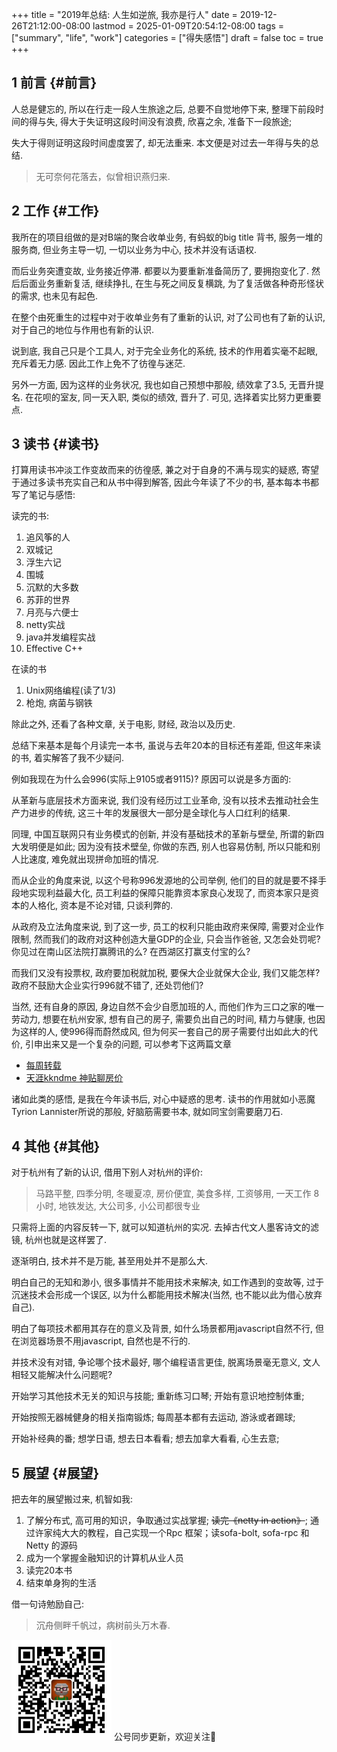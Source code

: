 +++
title = "2019年总结: 人生如逆旅, 我亦是行人"
date = 2019-12-26T21:12:00-08:00
lastmod = 2025-01-09T20:54:12-08:00
tags = ["summary", "life", "work"]
categories = ["得失感悟"]
draft = false
toc = true
+++

## <span class="section-num">1</span> 前言 {#前言}

人总是健忘的, 所以在行走一段人生旅途之后, 总要不自觉地停下来,
整理下前段时间的得与失, 得大于失证明这段时间没有浪费, 欣喜之余,
准备下一段旅途;

失大于得则证明这段时间虚度罢了, 却无法重来.
本文便是对过去一年得与失的总结.

> 无可奈何花落去，似曾相识燕归来.


## <span class="section-num">2</span> 工作 {#工作}

我所在的项目组做的是对B端的聚合收单业务, 有蚂蚁的big title 背书,
服务一堆的服务商, 但业务主导一切, 一切以业务为中心, 技术并没有话语权.

而后业务突遭变故, 业务接近停滞. 都要以为要重新准备简历了, 要拥抱变化了.
然后后面业务重新复活, 继续挣扎, 在生与死之间反复横跳,
为了复活做各种奇形怪状的需求, 也未见有起色.

在整个由死重生的过程中对于收单业务有了重新的认识,
对了公司也有了新的认识, 对于自己的地位与作用也有新的认识.

说到底, 我自己只是个工具人, 对于完全业务化的系统, 技术的作用着实毫不起眼,
充斥着无力感. 因此工作上免不了彷徨与迷茫.

另外一方面, 因为这样的业务状况, 我也如自己预想中那般, 绩效拿了3.5, 无晋升提名.
在花呗的室友, 同一天入职, 类似的绩效, 晋升了. 可见, 选择着实比努力更重要点.


## <span class="section-num">3</span> 读书 {#读书}

打算用读书冲淡工作变故而来的彷徨感, 兼之对于自身的不满与现实的疑惑,
寄望于通过多读书充实自己和从书中得到解答, 因此今年读了不少的书,
基本每本书都写了笔记与感悟:

读完的书:

1.  追风筝的人
2.  双城记
3.  浮生六记
4.  围城
5.  沉默的大多数
6.  苏菲的世界
7.  月亮与六便士
8.  netty实战
9.  java并发编程实战
10. Effective C++

在读的书

1.  Unix网络编程(读了1/3)
2.  枪炮, 病菌与钢铁

除此之外, 还看了各种文章, 关于电影, 财经, 政治以及历史.

总结下来基本是每个月读完一本书, 虽说与去年20本的目标还有差距,
但这年来读的书, 着实解答了我不少疑问.

例如我现在为什么会996(实际上9105或者9115)? 原因可以说是多方面的:

从革新与底层技术方面来说, 我们没有经历过工业革命,
没有以技术去推动社会生产力进步的传统,
这三十年的发展很大一部分是全球化与人口红利的结果.

同理, 中国互联网只有业务模式的创新, 并没有基础技术的革新与壁垒,
所谓的新四大发明便是如此; 因为没有技术壁垒, 你做的东西, 别人也容易仿制,
所以只能和别人比速度, 难免就出现拼命加班的情况.

而从企业的角度来说, 以这个号称996发源地的公司举例,
他们的目的就是要不择手段地实现利益最大化,
员工利益的保障只能靠资本家良心发现了, 而资本家只是资本的人格化,
资本是不论对错, 只谈利弊的.

从政府及立法角度来说, 到了这一步, 员工的权利只能由政府来保障,
需要对企业作限制, 然而我们的政府对这种创造大量GDP的企业, 只会当作爸爸,
又怎会处罚呢? 你见过在南山区法院打赢腾讯的么? 在西湖区打赢支付宝的么?

而我们又没有投票权, 政府要加税就加税, 要保大企业就保大企业,
我们又能怎样? 政府不鼓励大企业实行996就不错了, 还处罚他们?

当然, 还有自身的原因, 身边自然不会少自愿加班的人,
而他们作为三口之家的唯一劳动力, 想要在杭州安家, 想有自己的房子,
需要负出自己的时间, 精力与健康, 也因为这样的人, 使996得而蔚然成风,
但为何买一套自己的房子需要付出如此大的代价, 引申出来又是一个复杂的问题,
可以参考下这两篇文章

-   [每周转载](https://program-think.blogspot.com/2013/03/weekly-share-42.html)
-   [天涯kkndme
    神贴聊房价](https://github.com/iambryanshen/kkndme_tianya)

诸如此类的感悟, 是我在今年读书后, 对心中疑惑的思考. 读书的作用就如小恶魔
Tyrion Lannister所说的那般, 好脑筋需要书本, 就如同宝剑需要磨刀石.


## <span class="section-num">4</span> 其他 {#其他}

对于杭州有了新的认识, 借用下别人对杭州的评价:

> 马路平整, 四季分明, 冬暖夏凉, 房价便宜, 美食多样, 工资够用, 一天工作 8
> 小时, 地铁发达, 大公司多, 小公司都很专业

只需将上面的内容反转一下, 就可以知道杭州的实况.
去掉古代文人墨客诗文的滤镜, 杭州也就是这样罢了.

逐渐明白, 技术并不是万能, 甚至用处并不是那么大.

明白自己的无知和渺小, 很多事情并不能用技术来解决, 如工作遇到的变故等,
过于沉迷技术会形成一个误区, 以为什么都能用技术解决(当然,
也不能以此为借心放弃自己).

明白了每项技术都用其存在的意义及背景, 如什么场景都用javascript自然不行, 但在浏览器场景不用javascript,
自然也是不行的.

并技术没有对错, 争论哪个技术最好, 哪个编程语言更佳, 脱离场景毫无意义, 文人相轻又能解决什么问题呢?

开始学习其他技术无关的知识与技能; 重新练习口琴; 开始有意识地控制体重;

开始按照无器械健身的相关指南锻炼; 每周基本都有去运动, 游泳或者踢球;

开始补经典的番; 想学日语, 想去日本看看; 想去加拿大看看, 心生去意;


## <span class="section-num">5</span> 展望 {#展望}

把去年的展望搬过来, 机智如我:

1.  了解分布式, 高可用的知识，争取通过实战掌握; ~~读完《netty in action》~~; 通过许家纯大大的教程，自己实现一个Rpc 框架；读sofa-bolt, sofa-rpc 和 Netty 的源码
2.  成为一个掌握金融知识的计算机从业人员
3.  读完20本书
4.  结束单身狗的生活

借一句诗勉励自己:

> 沉舟侧畔千帆过，病树前头万木春.

<div center class="qr-container">
<img src="/ox-hugo/qrcode_gh_e06d750e626f_1.jpg" alt="qrcode_gh_e06d750e626f_1.jpg" width="160px" height="160px" center="t" class="qr-container" />
公号同步更新，欢迎关注👻
</div>

